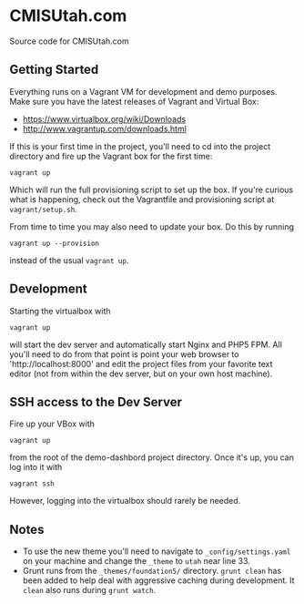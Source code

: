 CMISUtah.com
============
Source code for CMISUtah.com

## Getting Started
Everything runs on a Vagrant VM for development and demo purposes. Make sure you have the latest releases of Vagrant and Virtual Box:

* https://www.virtualbox.org/wiki/Downloads
* http://www.vagrantup.com/downloads.html

If this is your first time in the project, you'll need to cd into the project directory and fire up the Vagrant box for the first time:

    vagrant up

Which will run the full provisioning script to set up the box. If you're curious what is happening, check out the Vagrantfile and provisioning script at `vagrant/setup.sh`.

From time to time you may also need to update your box. Do this by running

    vagrant up --provision

instead of the usual `vagrant up`.

## Development
Starting the virtualbox with

    vagrant up

will start the dev server and automatically start Nginx and PHP5 FPM. All you'll need to do from that point is point your web browser to 'http://localhost:8000' and edit the project files from your favorite text editor (not from within the dev server, but on your own host machine).

## SSH access to the Dev Server
Fire up your VBox with

    vagrant up

from the root of the demo-dashbord project directory. Once it's up, you can log into it with

    vagrant ssh

However, logging into the virtualbox should rarely be needed.

## Notes
- To use the new theme you'll need to navigate to `_config/settings.yaml` on your machine and change the `_theme` to `utah` near line 33.
- Grunt runs from the  `_themes/foundation5/` directory.  `grunt clean` has been added to help deal with aggressive caching during development. It `clean` also runs during `grunt watch`.